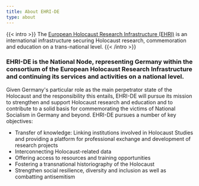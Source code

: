 ```yaml
---
title: About EHRI-DE
type: about
---
```


{{< intro >}}
The [European Holocaust Research Infrastructure (EHRI)](https://www.ehri-project.eu) is an international 
infrastructure securing Holocaust research, commemoration and education on a trans-national level. 
{{< /intro >}}

### EHRI-DE is the National Node, representing Germany within the consortium of the European Holocaust Research Infrastructure and continuing its services and activities on a national level. 

Given Germany's particular role as the main perpetrator state of the Holocaust and the responsibility this entails, EHRI-DE will pursue its mission to strengthen and support Holocaust research and education and to contribute to a solid basis for commemorating the victims of National Socialism in Germany and beyond. EHRI-DE pursues a number of key objectives: 

* Transfer of knowledge: Linking institutions involved in Holocaust Studies and providing a platform for professional exchange and development of research projects 
* Interconnecting Holocaust-related data 
* Offering access to resources and training opportunities  
* Fostering a transnational historiography of the Holocaust 
* Strengthen social resilience, diversity and inclusion as well as combatting antisemitism  

